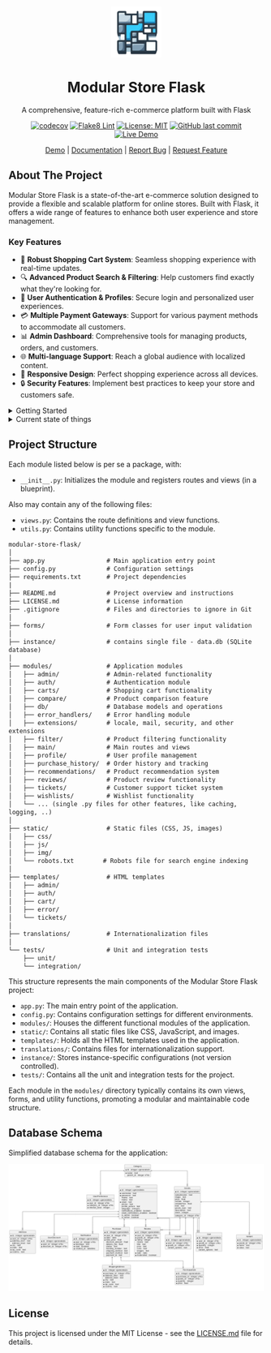 <div align="center">
  <img src="https://raw.githubusercontent.com/HardMax71/modular-store-flask/main/static/img/icon.png" alt="Modular Store Flask Logo" width="100" height="100">

  # Modular Store Flask

  A comprehensive, feature-rich e-commerce platform built with Flask

  [![codecov](https://codecov.io/gh/HardMax71/modular-store-flask/branch/main/graph/badge.svg)](https://codecov.io/gh/HardMax71/modular-store-flask)
  [![Flake8 Lint](https://github.com/HardMax71/modular-store-flask/actions/workflows/python-lint.yml/badge.svg)](https://github.com/HardMax71/modular-store-flask/actions/workflows/python-lint.yml)
  [![License: MIT](https://img.shields.io/badge/License-MIT-yellow.svg)](https://opensource.org/licenses/MIT)
  [![GitHub last commit](https://img.shields.io/github/last-commit/HardMax71/modular-store-flask.svg)](https://github.com/HardMax71/modular-store-flask/commits/main)
  [![Live Demo](https://img.shields.io/badge/demo-online-green.svg)](https://monkfish-app-mbn3z.ondigitalocean.app/)

  [Demo](https://monkfish-app-mbn3z.ondigitalocean.app/) | [Documentation](#) | [Report Bug](https://github.com/HardMax71/modular-store-flask/issues) | [Request Feature](https://github.com/HardMax71/modular-store-flask/issues)

</div>

## About The Project

Modular Store Flask is a state-of-the-art e-commerce solution designed to provide a flexible and scalable platform for online stores. Built with Flask, it offers a wide range of features to enhance both user experience and store management.

### Key Features

- 🛒 **Robust Shopping Cart System**: Seamless shopping experience with real-time updates.
- 🔍 **Advanced Product Search & Filtering**: Help customers find exactly what they're looking for.
- 👤 **User Authentication & Profiles**: Secure login and personalized user experiences.
- 💳 **Multiple Payment Gateways**: Support for various payment methods to accommodate all customers.
- 📊 **Admin Dashboard**: Comprehensive tools for managing products, orders, and customers.
- 🌐 **Multi-language Support**: Reach a global audience with localized content.
- 📱 **Responsive Design**: Perfect shopping experience across all devices.
- 🔒 **Security Features**: Implement best practices to keep your store and customers safe.

<details>
<summary>Getting Started</summary>

### Prerequisites

- Python 3.8+
- pip
- Virtual environment (recommended)

### Installation

1. Clone the repository:
   ```
   git clone https://github.com/HardMax71/modular-store-flask.git
   cd modular-store-flask
   ```

2. Create and activate a virtual environment:
   ```
   python -m venv venv
   source venv/bin/activate  # On Windows, use `venv\Scripts\activate`
   ```

3. Install the required packages:
   ```
   pip install -r requirements.txt
   ```

4. Run the application:
   ```
   python app.py
   ```

Visit `http://localhost:5000` in your browser to see the application running.

</details>

<details>
<summary>Current state of things</summary>

| Feature Category               | Feature Idea                                                                                                                                                                                                                                                                                                                                                                        | Status                                                                                                                       |
|--------------------------------|-------------------------------------------------------------------------------------------------------------------------------------------------------------------------------------------------------------------------------------------------------------------------------------------------------------------------------------------------------------------------------------|------------------------------------------------------------------------------------------------------------------------------|
| Product Catalog                | * Display products with images, prices, and other relevant information<br> * Implement product categories and subcategories for better organization<br> * Allow users to search for products based on keywords, categories, or tags<br> * Implement product filtering and sorting options<br> * Display related products or product recommendations                                 | :heavy_check_mark:                                                                                                           |
| Product Details                | * Create a detailed product page with all relevant information<br> * Display product variants (e.g., size, color) and allow users to select them<br> * Show product reviews and ratings from other users<br> * Implement a product rating system for users to rate products<br> * Allow users to add products to their wishlist                                                     | :heavy_check_mark:                                                                                                           |
| Shopping Cart                  | * Allow users to add products to their shopping cart<br> * Display the total price and number of items in the cart<br> * Provide options to update quantities or remove items from the cart<br> * Implement a mini-cart or quick view of the cart contents<br> * Allow users to apply discount codes or promotional offers                                                          | :heavy_check_mark:                                                                                                           |
| Checkout Process               | * Implement a multi-step checkout process (e.g., shipping address, billing information, order summary)<br> * Allow users to select a shipping address or add a new one<br> * Provide options for different shipping methods and calculate shipping costs<br> * Integrate with a payment gateway for secure online payments<br> * Display order confirmation and send email receipts | :heavy_check_mark: <br/>Payments with stripe - done; Maybe add some other payment systems?                                   |
| Order Management               | * Implement an order tracking system for users to view their order status<br> * Allow users to view their order history and details<br> * Provide options for users to cancel or modify orders (if applicable)<br> * Send email notifications for order updates and shipping information                                                                                            | :heavy_check_mark:                                                                                                           |
| User Reviews and Ratings       | * Allow users to write reviews and rate products they have purchased<br> * Display user reviews and ratings on product pages<br> * Implement a moderation system for reviewing and approving user-generated content<br> * Provide options for users to report inappropriate reviews or ratings                                                                                      | :heavy_check_mark:                                                                                                           |
| Wishlist Functionality         | * Allow users to add products to their wishlist<br> * Provide options to manage wishlist items (remove, add to cart)<br> * Send email notifications or reminders for wishlist items on sale or back in stock                                                                                                                                                                        | :heavy_check_mark:                                                                                                           |
| Discounts and Promotions       | * Implement a discount code system for promotional offers<br> * Apply discounts automatically during the checkout process<br> * Display promotional banners or popups for ongoing sales or special offers<br> * Send email notifications for personalized discounts or limited-time offers                                                                                          | :heavy_check_mark:                                                                                                           |
| Notifications and Alerts       | * Implement a notification system for users (e.g., order updates, product back in stock)<br> * Allow users to manage their notification preferences<br> * Send email alerts for important events or updates                                                                                                                                                                         | :question: <br/>User can opt in/out for notifications, <br/>but maybe add custom button for admin to set/send notifications? |
| Product Inventory Management   | * Track product inventory levels and update them in real-time<br> * Implement low stock alerts or notifications for admin users<br> * Provide options to mark products as out of stock or discontinued                                                                                                                                                                              | :heavy_check_mark:                                                                                                           |
| Analytics and Reporting        | * Implement analytics tracking for user behavior and sales data<br> * Generate reports for sales, revenue, and product performance<br> * Provide insights and metrics for marketing and business decisions                                                                                                                                                                          | :heavy_check_mark: (in admin dashboard)                                                                                      |
| Search and Autocomplete        | * Implement a search functionality for users to find products easily<br> * Provide autocomplete suggestions based on user input<br> * Optimize search results based on relevance and popularity                                                                                                                                                                                     | :question: In general - done, but not optimized                                                                              |
| Product Comparison             | * Allow users to compare multiple products side by side<br> * Display key features, specifications, and prices for easy comparison<br> * Provide options to add compared products to the cart or wishlist                                                                                                                                                                           | :heavy_check_mark:                                                                                                           |
| Social Sharing and Integration | * Implement social sharing buttons for products and pages<br> * Allow users to login or register using their social media accounts<br> * Integrate with social media platforms for product promotion and user engagement                                                                                                                                                            | :heavy_check_mark:                                                                                                           |
| Customer Support and Live Chat | * Implement a customer support ticketing system<br> * Provide live chat functionality for real-time assistance<br> * Offer self-service options like FAQs or knowledge base articles                                                                                                                                                                                                | :question: FAQ - done; Ticketing system - done; Live chat - to do                                                            |
| Mobile Optimization and Design | * Ensure the web store is fully responsive and mobile-friendly<br> * Optimize images and assets for faster loading on mobile devices<br> * Implement mobile-specific features like swipe gestures or mobile payments                                                                                                                                                                | :question: Viewpoint - done, lazy loading - done, img-fluid - done.                                                          |
| Internationalization           | * Support multiple languages and currencies for a global audience<br> * Implement geolocation to detect user's location and adapt the store accordingly<br> * Provide options for users to switch languages or currencies                                                                                                                                                           | :heavy_check_mark: <br/>\[2 langs supported, using user settings<br/>to detect best possible lang\]                          |
| Personalization and Recs       | * Implement personalized product recommendations based on user behavior<br> * Display recently viewed or related products for each user<br> * Send personalized email campaigns or newsletters based on user preferences                                                                                                                                                            | :heavy_check_mark: <br/>\[except sending mails\]                                                                             |
| Security and Privacy           | * Implement secure user authentication and authorization<br> * Protect user data and transactions with encryption and secure protocols<br> * Comply with relevant privacy regulations (e.g., GDPR, CCPA)<br> * Regularly update and patch software to address security vulnerabilities                                                                                              | :heavy_check_mark: <br/>\[except GDPR stuff\]                                                                                |
| Performance Optimization       | * Optimize website speed and performance for better user experience<br> * Implement caching mechanisms for faster page loading<br> * Minimize the use of third-party scripts or plugins that may slow down the site<br> * Regularly monitor and optimize database queries for improved performance                                                                                  |                                                                                                                              |
| Accessibility                  | * Ensure the web store is accessible to users with disabilities<br> * Follow web accessibility guidelines (e.g., WCAG) for inclusive design<br> * Provide alternative text for images and proper labeling for form elements<br> * Test the store for compatibility with assistive technologies                                                                                      |                                                                                                                              |
| Testing and Quality Assurance  | * Implement a comprehensive testing strategy for the web store<br> * Conduct functional testing, usability testing, and performance testing<br> * Perform cross-browser and cross-device testing for compatibility<br> * Establish a quality assurance process to identify and fix bugs or issues                                                                                   |                                                                                                                              |
| Backup and Disaster Recovery   | * Implement regular data backups to prevent data loss<br> * Develop a disaster recovery plan for unexpected events or system failures<br> * Test the backup and recovery processes periodically to ensure their effectiveness                                                                                                                                                       | :heavy_check_mark:                                                                                                           |

</details>

## Project Structure

Each module listed below is per se a package, with:
- `__init__.py`: Initializes the module and registers routes and views (in a blueprint).

Also may contain any of the following files:
- `views.py`: Contains the route definitions and view functions.
- `utils.py`: Contains utility functions specific to the module.

```
modular-store-flask/
│
├── app.py                 # Main application entry point
├── config.py              # Configuration settings
├── requirements.txt       # Project dependencies
|
├── README.md              # Project overview and instructions
├── LICENSE.md             # License information
├── .gitignore             # Files and directories to ignore in Git
│
├── forms/                 # Form classes for user input validation
│
├── instance/              # contains single file - data.db (SQLite database)
│
├── modules/               # Application modules
│   ├── admin/             # Admin-related functionality
│   ├── auth/              # Authentication module
│   ├── carts/             # Shopping cart functionality
│   ├── compare/           # Product comparison feature
│   ├── db/                # Database models and operations
│   ├── error_handlers/    # Error handling module
│   ├── extensions/        # locale, mail, security, and other extensions
│   ├── filter/            # Product filtering functionality
│   ├── main/              # Main routes and views
│   ├── profile/           # User profile management
│   ├── purchase_history/  # Order history and tracking
│   ├── recommendations/   # Product recommendation system
│   ├── reviews/           # Product review functionality
│   ├── tickets/           # Customer support ticket system
│   ├── wishlists/         # Wishlist functionality
│   └── ... (single .py files for other features, like caching, logging, ..)
│
├── static/                # Static files (CSS, JS, images)
│   ├── css/
│   ├── js/
│   ├── img/
│   └── robots.txt        # Robots file for search engine indexing
│
├── templates/             # HTML templates
│   ├── admin/
│   ├── auth/
│   ├── cart/
│   ├── error/
│   └── tickets/
│
├── translations/          # Internationalization files
│
└── tests/                 # Unit and integration tests
    ├── unit/
    └── integration/
```

This structure represents the main components of the Modular Store Flask project:

- `app.py`: The main entry point of the application.
- `config.py`: Contains configuration settings for different environments.
- `modules/`: Houses the different functional modules of the application.
- `static/`: Contains all static files like CSS, JavaScript, and images.
- `templates/`: Holds all the HTML templates used in the application.
- `translations/`: Contains files for internationalization support.
- `instance/`: Stores instance-specific configurations (not version controlled).
- `tests/`: Contains all the unit and integration tests for the project.

Each module in the `modules/` directory typically contains its own views, forms, and utility functions,
promoting a modular and maintainable code structure.

## Database Schema

Simplified database schema for the application:

![Database Schema](diagrams/plantuml_erd.png)

## License

This project is licensed under the MIT License - see the [LICENSE.md](LICENSE.md) file for details.



